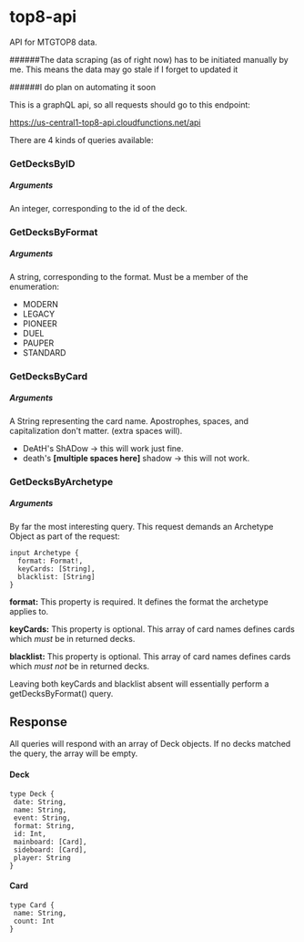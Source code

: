 # top8-api
API for MTGTOP8 data.

######The data scraping (as of right now) has to be initiated manually by me. This means the data may go stale if I forget to updated it

######I do plan on automating it soon

This is a graphQL api, so all requests should go to this endpoint:

https://us-central1-top8-api.cloudfunctions.net/api

There are 4 kinds of queries available:

### GetDecksByID
##### Arguments
An integer, corresponding to the id of the deck.

### GetDecksByFormat
##### Arguments
A string, corresponding to the format. Must be a member of the enumeration:

 *  MODERN
 *  LEGACY
 *  PIONEER
 *  DUEL
 *  PAUPER
 *  STANDARD

### GetDecksByCard
##### Arguments
A String representing the card name. Apostrophes, spaces, and capitalization don't matter. (extra spaces will).

* DeAtH's ShADow      -> this will work just fine.
* death's **[multiple spaces here]** shadow   -> this will not work.

### GetDecksByArchetype
##### Arguments
By far the most interesting query. This request demands an Archetype Object as part of the request:

    input Archetype {
      format: Format!,
      keyCards: [String],
      blacklist: [String]
    }
     
 **format:** This property is required. It defines the format the archetype applies to.
 
 **keyCards:** This property is optional. This array of card names defines cards which *must* be in returned decks.
 
 **blacklist:** This property is optional. This array of card names defines cards which *must not* be in returned decks.
 
 
 Leaving both keyCards and blacklist absent will essentially perform a getDecksByFormat() query.

## Response

All queries will respond with an array of Deck objects. If no decks matched the query, the array will be empty.

#### Deck

    type Deck {
     date: String,
     name: String,
     event: String,
     format: String,
     id: Int,
     mainboard: [Card],
     sideboard: [Card],
     player: String
    }

#### Card

    type Card {
     name: String,
     count: Int
    }
